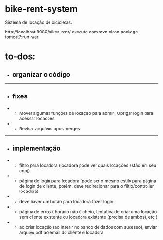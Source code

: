 # bike-rent-system

Sistema de locação de bicicletas.

http://localhost:8080/bikes-rent/
execute com mvn clean package tomcat7:run-war

# to-dos:

- ## organizar o código

<hr>

- ## fixes
- - Mover algumas funções de locação para admin. Obrigar login para acessar locacoes
- - Revisar arquivos apos merges
<hr>

- ## implementação
- - filtro para locadora (locadora pode ver quais locações estão em seu cnpj)
- - página de login para locadora (pode ser o mesmo estilo para página de login de cliente, porém, deve redirecionar para o filtro/controller locadora)
- - deve haver um botão para locadora fazer login
- - página de erros ( horário não é cheio, tentativa de criar uma locação sem cliente existente ou locadora existente (precisa de ambos), etc )
- - ao criar locação (ao inserir no banco de dados com sucesso), enviar arquivo pdf ao email do cliente e locadora
